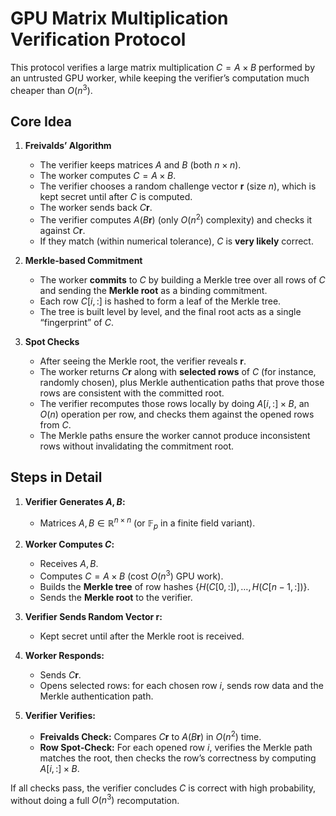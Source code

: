 # GPU Matrix Multiplication Verification Protocol

This protocol verifies a large matrix multiplication $C = A \times B$ performed by an untrusted GPU worker, while keeping the verifier’s computation much cheaper than $O(n^3)$.

## Core Idea

1. **Freivalds’ Algorithm**  
   - The verifier keeps matrices $A$ and $B$ (both $n \times n$).  
   - The worker computes $C = A \times B$.  
   - The verifier chooses a random challenge vector $\mathbf{r}$ (size $n$), which is kept secret until after $C$ is computed.  
   - The worker sends back $C \mathbf{r}$.  
   - The verifier computes $A \bigl(B \mathbf{r}\bigr)$ (only $O(n^2)$ complexity) and checks it against $C \mathbf{r}$.  
   - If they match (within numerical tolerance), $C$ is **very likely** correct.

2. **Merkle‐based Commitment**  
   - The worker **commits** to $C$ by building a Merkle tree over all rows of $C$ and sending the **Merkle root** as a binding commitment.  
   - Each row $C[i, :]$ is hashed to form a leaf of the Merkle tree.  
   - The tree is built level by level, and the final root acts as a single “fingerprint” of $C$.

3. **Spot Checks**  
   - After seeing the Merkle root, the verifier reveals $\mathbf{r}$.  
   - The worker returns $C \mathbf{r}$ along with **selected rows** of $C$ (for instance, randomly chosen), plus Merkle authentication paths that prove those rows are consistent with the committed root.  
   - The verifier recomputes those rows locally by doing $A[i,:] \times B$, an $O(n)$ operation per row, and checks them against the opened rows from $C$.  
   - The Merkle paths ensure the worker cannot produce inconsistent rows without invalidating the commitment root.

## Steps in Detail

1. **Verifier Generates $A, B$:**  
   - Matrices $A, B \in \mathbb{R}^{n \times n}$ (or $\mathbb{F}_p$ in a finite field variant).

2. **Worker Computes $C$:**  
   - Receives $A, B$.  
   - Computes $C = A \times B$ (cost $O(n^3)$ GPU work).  
   - Builds the **Merkle tree** of row hashes $\{H(C[0,:]), \dots, H(C[n-1,:])\}$.  
   - Sends the **Merkle root** to the verifier.

3. **Verifier Sends Random Vector $\mathbf{r}$:**  
   - Kept secret until after the Merkle root is received.

4. **Worker Responds:**  
   - Sends $C \mathbf{r}$.  
   - Opens selected rows: for each chosen row $i$, sends row data and the Merkle authentication path.

5. **Verifier Verifies:**  
   - **Freivalds Check:** Compares $C \mathbf{r}$ to $A (B \mathbf{r})$ in $O(n^2)$ time.  
   - **Row Spot‐Check:** For each opened row $i$, verifies the Merkle path matches the root, then checks the row’s correctness by computing $A[i,:] \times B$.  

If all checks pass, the verifier concludes $C$ is correct with high probability, without doing a full $O(n^3)$ recomputation.
